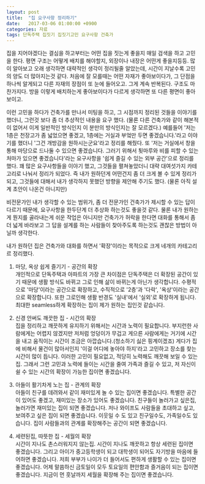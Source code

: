 ```yaml
---
layout: post
title:  "집 요구사항 정리하기"
date:   2017-03-06 01:00:00 +0900
categories: 자료
tags: 단독주택 집짓기 집짓기고민 요구사항 건축가
---
```


집을 지어야겠다는 결심을 하고부터는 어떤 집을 짓는게 좋을지 매일 검색을 하고 고민을 한다.
평면 구조는 어떻게 배치를 해야할지, 외장이나 내장은 어떤게 좋을지등등.
많이 알아보고 오래 생각하면 대략적인 생각이 정리될줄 알았는데, 시간이 지날수록 고민의 양도 더 많아지는것 같다.
처음에 잘 모를때는 어떤 자재가 좋아보이다가, 그 단점을 하나씩 알게되고 다른 자재의 장점이 또 눈에 들어오고. 그게 계속 반복된다.
구조도 마찬가지다. 방을 이렇게 배치하는게 좋아보이다가 다르게 생각하면 또 다른 평면이 좋아보이고.

이런 고민을 하다가 건축가를 만나서 미팅을 하고, 그 시점까지 정리된 것들을 이야기를 했더니, 그런것 보다 좀 더 추상적인 내용을 요구 했다.
(물론 다른 건축가와 같이 해본적이 없어서 이게 일반적인 방식인지 이 분만의 방식인지는 잘 모르겠다.)
예를들어 '저는 1층은 천장고가 좀 넓었으면 좋겠고, 1층에는 거실과 부엌만 두면 좋겠습니다.'라고 이야기를 했더니 '그건 개방감을 원하시는군요'라고 정리를 해줬다.
또 '저는 거실에서 창을 통해 마당으로 드나둘 수 있으면 좋겠습니다. 그러기 위해서 툇마루와 비를 피할 수 있는 처마가 있으면 좋겠습니다'라는 요구사항을 '쉽게 즐길 수 있는 외부 공간'으로 정리를 했다.
꽤 많은 요구사항들을 이야기 했고, 그것들을 펼쳐놓았더니 대략 대여섯가지 카테고리로 나눠서 정리가 되었다.
즉 내가 원하던게 어떤건지 좀 더 크게 볼 수 있게 정리가 되고, 그것들에 대해서 내가 생각하지 못했던 방향을 제안해 주기도 했다. (물론 아직 설계 초안이 나온건 아니지만)

비전문가인 내가 생각할 수 있는 범위가, 좀 더 전문가인 건축가가 제시할 수 있는 답이 다르기 때문에, 요구사항을 한두단계 더 추상화 하는것도 좋을것 같다.
물론 내가 원하는게 뭔지를 골라내는게 쉬운 작업은 아니지만 건축가가 허락을 한다면 대화를 통해서 좀 더 넓게 바라보고 그 답을 설계를 하는 사람들이 찾아주도록 하는것도 괜찮은 방법이 아닐까 생각한다.

내가 원하던 집은 건축가와 대화를 하면서 '확장'이라는 목적으로 크게 네개의 카테고리르 정리했다.

1. 마당, 옥상 쉽게 즐기기 - 공간의 확장  
개인적으로 단독주택과 아파트의 가장 큰 차이점은 단독주택은 더 확장된 공간이 있기 때문에 생활 방식도 바뀌고 그로 인해 삶이 바뀌는게 아닌가 생각합니다. 
수평적으로 '마당'이라는 공간으로 확장하고, 수직적으로 '2층'과 '다락', '옥상'이라는 공간으로 확장합니다. 또한 그로인해 생활 반경도 '실내'에서 '실외'로 확장하게 됩니다.
최대한 seamless하게 확장하는 집이 제가 원하는 집인것 같습니다.

2. 신경 안써도 깨끗한 집 - 시간의 확장  
집을 정리하고 깨끗하게 유지하기 위해서는 시간과 노력이 필요합니다. 부지런한 사람에게는 어렵지 않겠지만 저처럼 엉덩이가 무겁고 게으른 사람에게는 거기에 시간을 내고 움직이는 시간이 조금은 아깝습니다.(청소하기 싫은 핑계이겠죠)
게다가 집에 비해서 물건이 많아서인지 '이걸 어디에 놓아야 하지'라고 고민하고 장소를 찾는 시간이 많이 듭니다.
이러한 고민이 필요없고, 적당히 노력해도 깨끗해 보일 수 있는 집. 그래서 그런 고민과 노력에 들이는 시간을 줄여 가족과 즐길 수 있고, 저 자신이 쉴 수 있는 시간의 확장이 가능한 집이면 좋겠습니다.

3. 아들이 활기차게 노는 집 - 관계의 확장  
아들이 친구를 데려와서 같이 재미있게 놀 수 있는 집이면 좋겠습니다. 특별한 공간이 있어도 좋겠고, 재미있는 장소가 있어도 좋겠습니다. 친구들이 놀러가고 싶은집, 놀러가면 재미있는 집이 되면 좋겠습니다.
저나 와이프도 사람들을 초대하고 싶고, 보여주고 싶은 집이 되면 좋겠습니다. 이웃일 수 도 있고 친구일수도, 가족일수도 있습니다.
집이 사람들과의 관계를 확장해주는 공간이 되면 좋겠습니다.

4.  세련된집, 따뜻한 집 - 세월의 확장  
시간이 지나도 촌스러워지지 않는집. 시간이 지나도 깨끗하고 항상 세련된 집이면 좋겠습니다. 그리고 아이가 중고등학생이 되고 대학생이 되어도 자기방을 마음에 들어하면 좋겠습니다. 저희 부부가 나이가 더 들어서도 편하게 생활할 수 있는 집이면 좋겠습니다.
어제 말씀하신 금토일이 모두 토요일의 편안함과 즐거음이 되는 집이면 좋겠습니다.
지금이 먼 훗날까지 세월을 확장해 주는 집이면 좋겠습니다.
